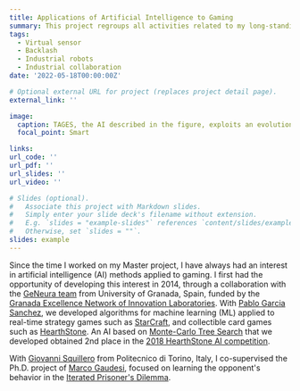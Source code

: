 ```yaml
---
title: Applications of Artificial Intelligence to Gaming
summary: This project regroups all activities related to my long-standing interest of AI applications to gaming. 
tags:
  - Virtual sensor
  - Backlash
  - Industrial robots
  - Industrial collaboration
date: '2022-05-18T00:00:00Z'

# Optional external URL for project (replaces project detail page).
external_link: ''

image:
  caption: TAGES, the AI described in the figure, exploits an evolutionary algorithm to learn a model of the opponent's behavior, with the aim of later exploiting the model to predict the opponent's next moves. Taken from Gaudesi et al., 2013.
  focal_point: Smart

links:
url_code: ''
url_pdf: ''
url_slides: ''
url_video: ''

# Slides (optional).
#   Associate this project with Markdown slides.
#   Simply enter your slide deck's filename without extension.
#   E.g. `slides = "example-slides"` references `content/slides/example-slides.md`.
#   Otherwise, set `slides = ""`.
slides: example
---
```


Since the time I worked on my Master project, I have always had an interest in artificial intelligence (AI) methods applied to gaming. I first had the opportunity of developing this interest in 2014, through a collaboration with the [GeNeura team](https://geneura.wordpress.com/) from University of Granada, Spain, funded by the [Granada Excellence Network of Innovation Laboratories](https://genil.ugr.es/?lang=en). With [Pablo Garcia Sanchez](https://www.ugr.es/~pablogarcia/), we developed algorithms for machine learning (ML) applied to real-time strategy games such as [StarCraft](https://starcraft.com/en-gb/), and collectible card games such as [HearthStone](https://playhearthstone.com/en-gb). An AI based on [Monte-Carlo Tree Search](https://en.wikipedia.org/wiki/Monte_Carlo_tree_search) that we developed obtained 2nd place in the [2018 HearthStone AI competition](https://hearthstoneai.github.io/).

With [Giovanni Squillero](https://staff.polito.it/giovanni.squillero/) from Politecnico di Torino, Italy, I co-supervised the Ph.D. project of [Marco Gaudesi](https://it.linkedin.com/in/marco-gaudesi-63390622), focused on learning the opponent's behavior in the [Iterated Prisoner's Dilemma](https://en.wikipedia.org/wiki/Prisoner%27s_dilemma#The_iterated_prisoner's_dilemma). 


